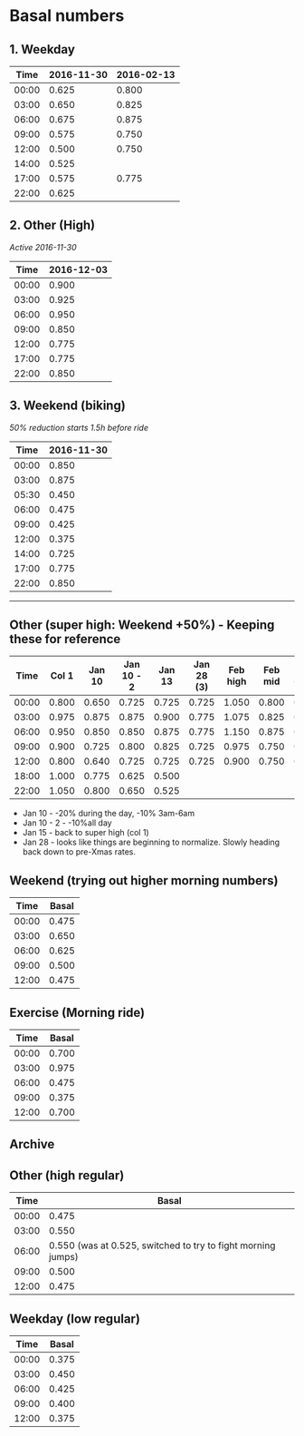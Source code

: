 # Basal numbers

## 1. Weekday

Time  | 2016-11-30 | 2016-02-13 |
----- | ---------- | ---------- |
00:00 |      0.625 |      0.800 |
03:00 |      0.650 |      0.825 |
06:00 |      0.675 |      0.875 |
09:00 |      0.575 |      0.750 |
12:00 |      0.500 |      0.750 |
14:00 |      0.525 |            |
17:00 |      0.575 |      0.775 |
22:00 |      0.625 |            |

## 2. Other (High)

*Active 2016-11-30*

Time  | 2016-12-03 |
----- | ---------- |
00:00 |      0.900 |
03:00 |      0.925 |
06:00 |      0.950 |
09:00 |      0.850 |
12:00 |      0.775 |
17:00 |      0.775 |
22:00 |      0.850 |

## 3. Weekend (biking)

*50% reduction starts 1.5h before ride*

Time  | 2016-11-30 |
----- | ---------- |
00:00 |      0.850 |
03:00 |      0.875 |
05:30 |      0.450 |
06:00 |      0.475 |
09:00 |      0.425 |
12:00 |      0.375 |
14:00 |      0.725 |
17:00 |      0.775 |
22:00 |      0.850 |

---

## Other (super high: Weekend +50%) - Keeping these for reference

Time  | Col 1  | Jan 10 | Jan 10 - 2 | Jan 13 | Jan 28 (3) | Feb high   | Feb mid    | Feb 23 (-30%) | Mar 10 (-20%) |
----- | ------ | ------ | ---------- | ------ | ---------- | ---------- | ---------- | ------------- | ------------- |
00:00 | 0.800  | 0.650  | 0.725      | 0.725  | 0.725      | 1.050      | 0.800      | 0.650         | 0.525         |
03:00 | 0.975  | 0.875  | 0.875      | 0.900  | 0.775      | 1.075      | 0.825      | 0.675         | 0.550         |
06:00 | 0.950  | 0.850  | 0.850      | 0.875  | 0.775      | 1.150      | 0.875      | 0.700         | 0.575         |
09:00 | 0.900  | 0.725  | 0.800      | 0.825  | 0.725      | 0.975      | 0.750      | 0.600         | 0.500         |
12:00 | 0.800  | 0.640  | 0.725      | 0.725  | 0.725      | 0.900      | 0.750      | 0.600         | 0.500         |
18:00													   | 1.000      | 0.775      | 0.625         | 0.500         |
22:00													   | 1.050      | 0.800      | 0.650         | 0.525         |

- Jan 10 - -20% during the day, -10% 3am-6am
- Jan 10 - 2 - -10%all day
- Jan 15 - back to super high (col 1)
- Jan 28 - looks like things are beginning to normalize. Slowly heading back down to pre-Xmas rates.

## Weekend (trying out higher morning numbers)

Time | Basal
---- | -----
00:00 | 0.475
03:00 | 0.650
06:00 | 0.625
09:00 | 0.500
12:00 | 0.475

## Exercise (Morning ride)

Time | Basal
---- | -----
00:00 | 0.700
03:00 | 0.975
06:00 | 0.475
09:00 | 0.375
12:00 | 0.700

## Archive

## Other (high regular)

Time | Basal
---- | -----
00:00 | 0.475
03:00 | 0.550
06:00 | 0.550 (was at 0.525, switched to try to fight morning jumps)
09:00 | 0.500
12:00 | 0.475

## Weekday (low regular)

Time | Basal
---- | -----
00:00 | 0.375
03:00 | 0.450
06:00 | 0.425
09:00 | 0.400
12:00 | 0.375

